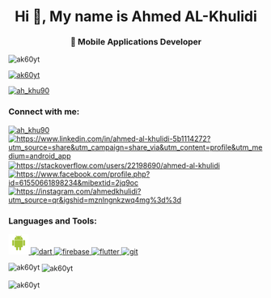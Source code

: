<h1 align="center">Hi 👋, My name is Ahmed AL-Khulidi</h1>
<h3 align="center">📱 Mobile Applications Developer</h3>

<p align="left"> <img src="https://komarev.com/ghpvc/?username=ak60yt&label=Profile%20views&color=0e75b6&style=flat" alt="ak60yt" /> </p>

<p align="left"> <a href="https://github.com/ryo-ma/github-profile-trophy"><img src="https://github-profile-trophy.vercel.app/?username=ak60yt" alt="ak60yt" /></a> </p>

<p align="left"> <a href="https://twitter.com/ah_khu90" target="blank"><img src="https://img.shields.io/twitter/follow/ah_khu90?logo=twitter&style=for-the-badge" alt="ah_khu90" /></a> </p>

<h3 align="left">Connect with me:</h3>
<p align="left">
<a href="https://twitter.com/ah_khu90" target="blank"><img align="center" src="https://raw.githubusercontent.com/rahuldkjain/github-profile-readme-generator/master/src/images/icons/Social/twitter.svg" alt="ah_khu90" height="30" width="40" /></a>
<a href="https://linkedin.com/in/https://www.linkedin.com/in/ahmed-al-khulidi-5b1114272?utm_source=share&utm_campaign=share_via&utm_content=profile&utm_medium=android_app" target="blank"><img align="center" src="https://raw.githubusercontent.com/rahuldkjain/github-profile-readme-generator/master/src/images/icons/Social/linked-in-alt.svg" alt="https://www.linkedin.com/in/ahmed-al-khulidi-5b1114272?utm_source=share&utm_campaign=share_via&utm_content=profile&utm_medium=android_app" height="30" width="40" /></a>
<a href="https://stackoverflow.com/users/https://stackoverflow.com/users/22198690/ahmed-al-khulidi" target="blank"><img align="center" src="https://raw.githubusercontent.com/rahuldkjain/github-profile-readme-generator/master/src/images/icons/Social/stack-overflow.svg" alt="https://stackoverflow.com/users/22198690/ahmed-al-khulidi" height="30" width="40" /></a>
<a href="https://fb.com/https://www.facebook.com/profile.php?id=61550661898234&mibextid=2jq9oc" target="blank"><img align="center" src="https://raw.githubusercontent.com/rahuldkjain/github-profile-readme-generator/master/src/images/icons/Social/facebook.svg" alt="https://www.facebook.com/profile.php?id=61550661898234&mibextid=2jq9oc" height="30" width="40" /></a>
<a href="https://instagram.com/https://instagram.com/ahmedkhulidi?utm_source=qr&igshid=mznlngnkzwq4mg%3d%3d" target="blank"><img align="center" src="https://raw.githubusercontent.com/rahuldkjain/github-profile-readme-generator/master/src/images/icons/Social/instagram.svg" alt="https://instagram.com/ahmedkhulidi?utm_source=qr&igshid=mznlngnkzwq4mg%3d%3d" height="30" width="40" /></a>
</p>

<h3 align="left">Languages and Tools:</h3>
<p align="left"> <a href="https://developer.android.com" target="_blank" rel="noreferrer"> <img src="https://raw.githubusercontent.com/devicons/devicon/master/icons/android/android-original-wordmark.svg" alt="android" width="40" height="40"/> </a> <a href="https://dart.dev" target="_blank" rel="noreferrer"> <img src="https://www.vectorlogo.zone/logos/dartlang/dartlang-icon.svg" alt="dart" width="40" height="40"/> </a> <a href="https://firebase.google.com/" target="_blank" rel="noreferrer"> <img src="https://www.vectorlogo.zone/logos/firebase/firebase-icon.svg" alt="firebase" width="40" height="40"/> </a> <a href="https://flutter.dev" target="_blank" rel="noreferrer"> <img src="https://www.vectorlogo.zone/logos/flutterio/flutterio-icon.svg" alt="flutter" width="40" height="40"/> </a> <a href="https://git-scm.com/" target="_blank" rel="noreferrer"> <img src="https://www.vectorlogo.zone/logos/git-scm/git-scm-icon.svg" alt="git" width="40" height="40"/> </a> </p>

<p><img align="left" src="https://github-readme-stats.vercel.app/api/top-langs?username=ak60yt&show_icons=true&locale=en&layout=compact" alt="ak60yt" /></p>

<p>&nbsp;<img align="center" src="https://github-readme-stats.vercel.app/api?username=ak60yt&show_icons=true&locale=en" alt="ak60yt" /></p>

<p><img align="center" src="https://github-readme-streak-stats.herokuapp.com/?user=ak60yt&" alt="ak60yt" /></p>
